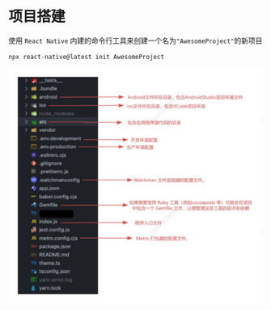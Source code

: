 # 项目搭建

使用 `React Native` 内建的命令行工具来创建一个名为`"AwesomeProject"`的新项目

```shell
npx react-native@latest init AwesomeProject
```

![react-native-project](./images/react-native-project.jpg)
